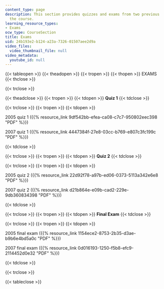 ```yaml
---
content_type: page
description: This section provides quizzes and exams from two previous semesters of
  the course.
learning_resource_types:
- Exams
ocw_type: CourseSection
title: Exams
uid: 24b193e2-b124-a23a-7326-01507aee2d9a
video_files:
  video_thumbnail_file: null
video_metadata:
  youtube_id: null
---
```


{{< tableopen >}}
{{< theadopen >}}
{{< tropen >}}
{{< thopen >}}
EXAMS
{{< thclose >}}

{{< trclose >}}

{{< theadclose >}}
{{< tropen >}}
{{< tdopen >}}
**Quiz 1**
{{< tdclose >}}

{{< trclose >}}
{{< tropen >}}
{{< tdopen >}}


2005 quiz 1 ({{% resource_link 9df542bb-efea-ca08-c7c7-950802eec398 "PDF" %}})

2007 quiz 1 ({{% resource_link 4447384f-27e8-03cc-b769-e807c3fc199c "PDF" %}})


{{< tdclose >}}

{{< trclose >}}
{{< tropen >}}
{{< tdopen >}}
**Quiz 2**
{{< tdclose >}}

{{< trclose >}}
{{< tropen >}}
{{< tdopen >}}


2005 quiz 2 ({{% resource_link 22d92f78-a97b-ed06-0373-5113a342e6e8 "PDF" %}})

2007 quiz 2 ({{% resource_link d21b864e-e09b-cad2-229e-9db360834398 "PDF" %}})


{{< tdclose >}}

{{< trclose >}}
{{< tropen >}}
{{< tdopen >}}
**Final Exam**
{{< tdclose >}}

{{< trclose >}}
{{< tropen >}}
{{< tdopen >}}


2005 final exam ({{% resource_link 1154ece2-8753-2b35-d3ae-b9b6e4bd5a0c "PDF" %}})

2007 final exam ({{% resource_link 0d016193-1250-f5b8-efc9-2114452d0e32 "PDF" %}})


{{< tdclose >}}

{{< trclose >}}

{{< tableclose >}}